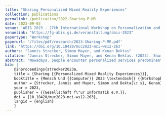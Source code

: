 ```yaml
---
title: "Sharing Personalized Mixed Reality Experiences"
collection: publications
permalink: /publication/2022-Sharing-P-MR
date: 2023-09-03
venue: 'ABIS 2023 - 27th International Workshop on Personalization and Recommendation at Mensch und Computer 2023'
venuelink: "https://fg-abis.gi.de/veranstaltung/abis-2023"
papertype: "Workshop"
paperurl: '/files/pdf/research/2023-Sharing-P-MR.pdf'
link: 'https://doi.org/10.18420/muc2023-mci-ws12-263'
authors: "Jannis Strecker, Simon Mayer, and Kenan Bektas"
citation: 'Jannis Strecker, Simon Mayer, and Kenan Bektas. (2023). Sharing Personalized Mixed Reality Experiences. In P. Fröhlich & V. Cobus (Eds.): Mensch und Computer 2023 – Workshopband. 03.-06. September 2023. Rapperswil (SG). https://doi.org/10.18420/muc2023-mci-ws12-263'
abstract: 'Nowadays, people encounter personalized services predominantly on the Web using personal computers or mobile devices. The increasing capabilities and pervasiveness of Mixed Reality (MR) devices, however, prepare the ground for personalization possibilities that are increasingly interwoven with our physical reality, extending beyond these traditional devices. Such ubiquitous, personalized MR experiences bring the potential to make our lives and interactions with our environments more convenient, intuitive, and safer. However, these experiences will also be prone to amplify the known beneficial and, notably, harmful implications of personalization. For instance, the loss of shared world objects or the nourishing of "real-world filter bubbles" might have serious social and societal consequences as they could lead to increasingly isolated experienced realities. In this work, we envision different modes for the sharing of personalized MR environments to counteract these potential harms of ubiquitous personalization. We furthermore illustrate the different modes with use cases and list open questions towards this vision.'
bib: | 
    @inproceedings{strecker2023a,
    title = {Sharing {{Personalized Mixed Reality Experiences}}},
    booktitle = {Mensch Und {{Computer}} 2023 \textendash{} {{Workshopband}}},
    author = {Strecker, Jannis and Mayer, Simon and Bekta{\c s}, Kenan},
    year = 2023,
    publisher = {{Gesellschaft f\"ur Informatik e.V.}},
    doi = {10.18420/muc2023-mci-ws12-263},
    langid = {english}
    }
---
```

